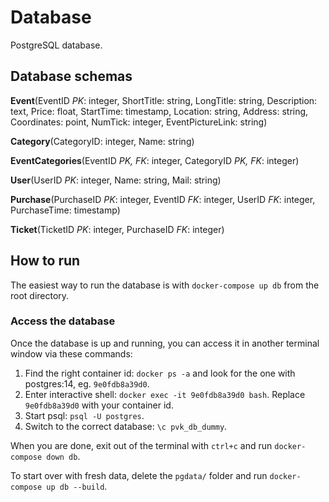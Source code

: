 # Database
PostgreSQL database.

## Database schemas

**Event**(EventID *PK*: integer, ShortTitle: string, LongTitle: string, Description: text, Price: float, StartTime: timestamp, Location: string, Address: string, Coordinates: point, NumTick: integer, EventPictureLink: string)

**Category**(CategoryID: integer, Name: string)

**EventCategories**(EventID *PK, FK*: integer, CategoryID *PK, FK*: integer)

**User**(UserID *PK*: integer, Name: string, Mail: string)

**Purchase**(PurchaseID *PK*: integer, EventID *FK*: integer, UserID *FK*: integer, PurchaseTime: timestamp)

**Ticket**(TicketID *PK*: integer, PurchaseID *FK*: integer)

## How to run
The easiest way to run the database is with `docker-compose up db` from the root directory.

### Access the database
Once the database is up and running, you can access it in another terminal window via these commands:
1. Find the right container id: `docker ps -a` and look for the one with postgres:14, eg. `9e0fdb8a39d0`.
1. Enter interactive shell: `docker exec -it 9e0fdb8a39d0 bash`. Replace `9e0fdb8a39d0` with your container id.
1. Start psql: `psql -U postgres`.
1. Switch to the correct database: `\c pvk_db_dummy`.

When you are done, exit out of the terminal with `ctrl+c` and run `docker-compose down db`.

To start over with fresh data, delete the `pgdata/` folder and run `docker-compose up db --build`.